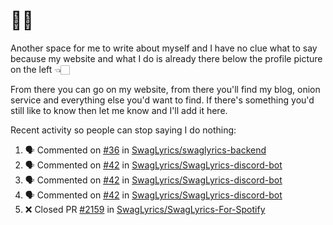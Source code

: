 # 👋🏻
<!--
**aadibajpai/aadibajpai** is a ✨ _special_ ✨ repository because its `README.md` (this file) appears on your GitHub profile.
-->
Another space for me to write about myself and I have no clue what to say because my website and what I do is already there below the profile picture on the left 👈🏻

From there you can go on my website, from there you'll find my blog, onion service and everything else you'd want to find.
If there's something you'd still like to know then let me know and I'll add it here.

Recent activity so people can stop saying I do nothing:
<!--START_SECTION:activity-->
1. 🗣 Commented on [#36](https://github.com//SwagLyrics/swaglyrics-backend/issues/36) in [SwagLyrics/swaglyrics-backend](https://github.com//SwagLyrics/swaglyrics-backend)
2. 🗣 Commented on [#42](https://github.com//SwagLyrics/SwagLyrics-discord-bot/issues/42) in [SwagLyrics/SwagLyrics-discord-bot](https://github.com//SwagLyrics/SwagLyrics-discord-bot)
3. 🗣 Commented on [#42](https://github.com//SwagLyrics/SwagLyrics-discord-bot/issues/42) in [SwagLyrics/SwagLyrics-discord-bot](https://github.com//SwagLyrics/SwagLyrics-discord-bot)
4. 🗣 Commented on [#42](https://github.com//SwagLyrics/SwagLyrics-discord-bot/issues/42) in [SwagLyrics/SwagLyrics-discord-bot](https://github.com//SwagLyrics/SwagLyrics-discord-bot)
5. ❌ Closed PR [#2159](https://github.com//SwagLyrics/SwagLyrics-For-Spotify/pull/2159) in [SwagLyrics/SwagLyrics-For-Spotify](https://github.com//SwagLyrics/SwagLyrics-For-Spotify)
<!--END_SECTION:activity-->
